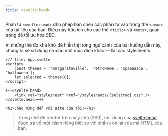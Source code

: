 ```yaml
---
title: <svelte:head>
---
```


Phần tử `<svelte:head>` cho phép bạn chèn các phần tử vào trong thẻ `<head>` của tài liệu của bạn. Điều này hữu ích cho các thẻ `<title>` và `<meta>`, quan trọng để tối ưu hóa SEO.

Vì những thẻ đó khá khó để hiển thị trong ngữ cảnh của bài hướng dẫn này, chúng ta sẽ sử dụng nó cho một mục đích khác — tải các stylesheets.

```svelte
/// file: App.svelte
<script>
	const themes = ['margaritaville', 'retrowave', 'spaaaaace', 'halloween'];
	let selected = themes[0];
</script>

+++<svelte:head>
	<link rel="stylesheet" href="/stylesheets/{selected}.css" />
</svelte:head>+++

<h1>Chào mừng đến với site của tôi!</h1>
```

> Trong chế độ render trên máy chủ (SSR), nội dung của <svelte:head> được trả về một cách riêng biệt so với phần còn lại của mã HTML của bạn.
